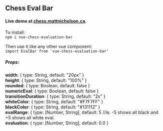## Chess Eval Bar

#### Live demo at [chess.mattnicholson.ca](https://chess.mattnicholson.ca/).

To install:  
```npm i vue-chess-evaluation-bar```

Then use it like any other vue component:  
```import EvalBar from 'vue-chess-evaluation-bar'```
##### Props:

**width**: { type: String, default: "20px" }  
**height**: { type: String, default: "100%" }    
**rounded**: { type: Boolean, default: false }   
**numericEval**: { type: Boolean, default: false }   
**transitionDuration**: { type: String, default: "2s" }      
**whiteColor**: { type: String, default: "#F7F7FF" }    
**blackColor**: { type: String, default: "#131112" }    
**evalRange**: { type: [Number, String], default: 5 //ie. -5 shows all black and +5 shows all white eval.    
**evaluation**: { type: [Number, String], default: 0.0 }  